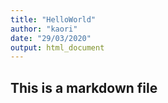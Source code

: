 ```yaml
---
title: "HelloWorld"
author: "kaori"
date: "29/03/2020"
output: html_document
---
```



## This is a markdown file
